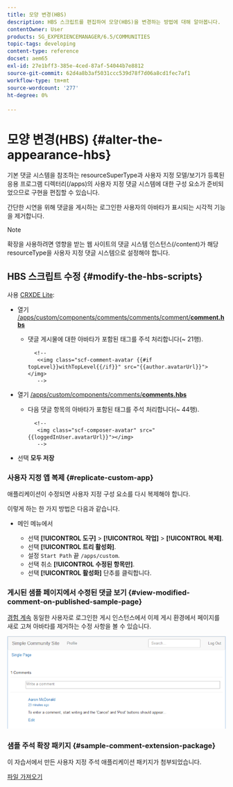 ```yaml
---
title: 모양 변경(HBS)
description: HBS 스크립트를 편집하여 모양(HBS)을 변경하는 방법에 대해 알아봅니다.
contentOwner: User
products: SG_EXPERIENCEMANAGER/6.5/COMMUNITIES
topic-tags: developing
content-type: reference
docset: aem65
exl-id: 27e1bff3-385e-4ced-87af-54044b7e8812
source-git-commit: 62d4a8b3af5031ccc539d78f7d06a8cd1fec7af1
workflow-type: tm+mt
source-wordcount: '277'
ht-degree: 0%

---
```


# 모양 변경(HBS) {#alter-the-appearance-hbs}

기본 댓글 시스템을 참조하는 resourceSuperType과 사용자 지정 모델/보기가 등록된 응용 프로그램 디렉터리(/apps)의 사용자 지정 댓글 시스템에 대한 구성 요소가 준비되었으므로 구현을 편집할 수 있습니다.

간단한 시연을 위해 댓글을 게시하는 로그인한 사용자의 아바타가 표시되는 시각적 기능을 제거합니다.

>[!NOTE]
>
>확장을 사용하려면 영향을 받는 웹 사이트의 댓글 시스템 인스턴스(/content)가 해당 resourceType을 사용자 지정 댓글 시스템으로 설정해야 합니다.

## HBS 스크립트 수정 {#modify-the-hbs-scripts}

사용 [CRXDE Lite](/help/sites-developing/developing-with-crxde-lite.md):

* 열기 [/apps/custom/components/comments/comments/comment/**comment.hbs**](https://localhost:4502/crx/de/index.jsp#/apps/custom/components/comments/comment/comment.hbs)

   * 댓글 게시물에 대한 아바타가 포함된 태그를 주석 처리합니다(~ 21행).

     ```
       <!--
        <<img class="scf-comment-avatar {{#if topLevel}}withTopLevel{{/if}}" src="{{author.avatarUrl}}"></img>
        -->
     ```

* 열기 [/apps/custom/components/comments/**comments.hbs**](https://localhost:4502/crx/de/index.jsp#/apps/custom/components/comments/comments.hbs)

   * 다음 댓글 항목의 아바타가 포함된 태그를 주석 처리합니다(~ 44행).

     ```
       <!--
        <img class="scf-composer-avatar" src="{{loggedInUser.avatarUrl}}"></img>
        -->
     ```

* 선택 **모두 저장**

### 사용자 지정 앱 복제 {#replicate-custom-app}

애플리케이션이 수정되면 사용자 지정 구성 요소를 다시 복제해야 합니다.

이렇게 하는 한 가지 방법은 다음과 같습니다.

* 메인 메뉴에서

   * 선택 **[!UICONTROL 도구]** > **[!UICONTROL 작업]** > **[!UICONTROL 복제]**.
   * 선택 **[!UICONTROL 트리 활성화]**.
   * 설정 `Start Path` 끝 `/apps/custom`.
   * 선택 취소 **[!UICONTROL 수정된 항목만]**.
   * 선택 **[!UICONTROL 활성화]** 단추를 클릭합니다.

### 게시된 샘플 페이지에서 수정된 댓글 보기 {#view-modified-comment-on-published-sample-page}

[경험 계속](/help/communities/extend-sample-page.md#publish-sample-page) 동일한 사용자로 로그인한 게시 인스턴스에서 이제 게시 환경에서 페이지를 새로 고쳐 아바타를 제거하는 수정 사항을 볼 수 있습니다.

![수정된 콘텐츠 보기](assets/view-modified-content.png)

### 샘플 주석 확장 패키지 {#sample-comment-extension-package}

이 자습서에서 만든 사용자 지정 주석 애플리케이션 패키지가 첨부되었습니다.

[파일 가져오기](assets/sample-comment-extension-6-1-fp3.zip)

